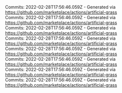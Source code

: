 Commits: 2022-02-28T17:56:46.059Z - Generated via https://github.com/marketplace/actions/artificial-grass
<br>
Commits: 2022-02-28T17:56:46.059Z - Generated via https://github.com/marketplace/actions/artificial-grass
<br>
Commits: 2022-02-28T17:56:46.059Z - Generated via https://github.com/marketplace/actions/artificial-grass
<br>
Commits: 2022-02-28T17:56:46.059Z - Generated via https://github.com/marketplace/actions/artificial-grass
<br>
Commits: 2022-02-28T17:56:46.059Z - Generated via https://github.com/marketplace/actions/artificial-grass
<br>
Commits: 2022-02-28T17:56:46.059Z - Generated via https://github.com/marketplace/actions/artificial-grass
<br>
Commits: 2022-02-28T17:56:46.059Z - Generated via https://github.com/marketplace/actions/artificial-grass
<br>
Commits: 2022-02-28T17:56:46.059Z - Generated via https://github.com/marketplace/actions/artificial-grass
<br>
